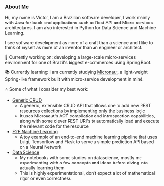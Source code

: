 ### About Me

Hi, my name is Victor, I am a Brazilian software developer, I work mainly with Java for back-end applications such as Rest API and Micro-services architectures.
I am also interested in Python for Data Science and Machine Learning.

I see software development as more of a craft than a science and I like to think of myself as more of an inventor than an engineer or architect. 

:wrench: Currently working on: developing a large-scale micro-services environment for one of Brazil's biggest e-commerces using Spring Boot.

:books: Currently learning: I am currently studying [Micronaut](https://micronaut.io/), a light-weight Spring-like framework built with micro-service development in mind.

:star: Some of what I consider my best work:
- [Generic CRUD](https://github.com/victorgcapone/generic-crud) 
  * A generic, extensible CRUD API that allows one to add new REST resources collections by implementing only the business logic 
  * It uses Micronaut's AOT-compilation and introspection capabilities, along with some clever REST URI's to automatically load and execute the relevant code for the resource
- [E2E Machine Learning](https://github.com/victorgcapone/e2e-machine-learning)
  * A toy example of an end-to-end machine learning pipeline that uses Luigi, Tensorflow and Flask to serve a simple prediction API based on a Neural Network
- [Data Science](https://github.com/victorgcapone/datascience)
  * My notebooks with some studies on datascience, mostly me experimenting with a few concepts and ideas before diving into actually learning them
  * This is highly experimentational, don't expect a lot of mathematical rigor or even correctness
